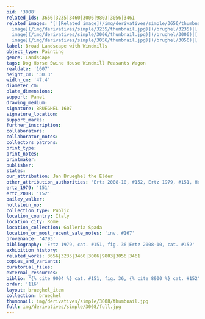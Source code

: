 ```yaml
---
pid: '3008'
related_ids: 3656|3235|3460|3006|9803|3056|3461
related_images: "[![Related image](/img/derivatives/simple/3656/thumbnail.jpg)](/brughel/3656)|[![Related
  image](/img/derivatives/simple/3235/thumbnail.jpg)](/brughel/3235)|[![Related image](/img/derivatives/simple/3460/thumbnail.jpg)](/brughel/3460)|[![Related
  image](/img/derivatives/simple/3006/thumbnail.jpg)](/brughel/3006)|[![Related image](/img/derivatives/simple/9803/thumbnail.jpg)](/brughel/9803)|[![Related
  image](/img/derivatives/simple/3056/thumbnail.jpg)](/brughel/3056)|[![Related image](/img/derivatives/simple/3461/thumbnail.jpg)](/brughel/3461)"
label: Broad Landscape with Windmills
object_type: Painting
genre: Landscape
tags: Dog Horse Swine House Windmill Peasants Wagon
realdate: '1607'
height_cm: '30.3'
width_cm: '47.4'
diameter_cm: 
plate_dimensions: 
support: Panel
drawing_medium: 
signature: BRUEGHEL 1607
signature_location: 
support_marks: 
further_inscription: 
collaborators: 
collaborator_notes: 
collectors_patrons: 
print_type: 
print_notes: 
printmaker: 
publisher: 
states: 
our_attribution: Jan Brueghel the Elder
other_attribution_authorities: 'Ertz 2008-10, #152, Ertz 1979, #151, Honig database'
ertz_1979: '151'
ertz_2008: '152'
bailey_walker: 
hollstein_no: 
collection_type: Public
location_country: Italy
location_city: Rome
location_collection: Galleria Spada
location_or_most_recent_sale_notes: 'inv. #167'
provenance: '4793'
bibliography: 'Ertz 1979, cat. #151, fig. 36|Ertz 2008-10, cat. #152'
exhibition_history: 
related_works: 3656|3235|3460|3006|9803|3056|3461
copies_and_variants: 
curatorial_files: 
external_resources: 
biblio: "{% cite 9004 %} cat. #151, fig. 36, {% cite 8900 %} cat. #152"
order: '116'
layout: brueghel_item
collection: brueghel
thumbnail: img/derivatives/simple/3008/thumbnail.jpg
full: img/derivatives/simple/3008/full.jpg
---
```

